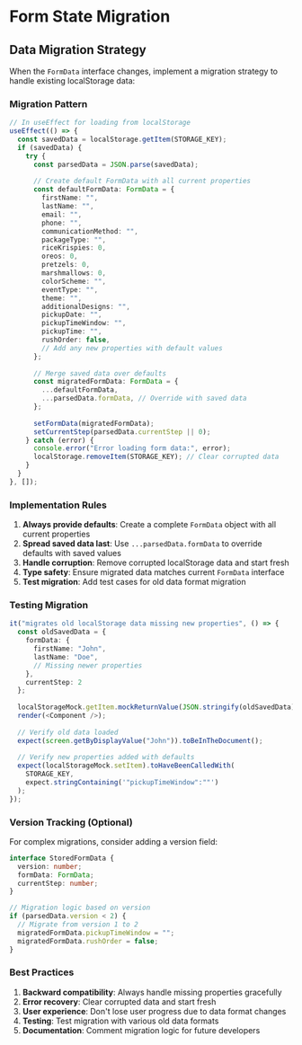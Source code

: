 # Form State Migration

## Data Migration Strategy

When the `FormData` interface changes, implement a migration strategy to handle existing localStorage data:

### Migration Pattern

```typescript
// In useEffect for loading from localStorage
useEffect(() => {
  const savedData = localStorage.getItem(STORAGE_KEY);
  if (savedData) {
    try {
      const parsedData = JSON.parse(savedData);
      
      // Create default FormData with all current properties
      const defaultFormData: FormData = {
        firstName: "",
        lastName: "",
        email: "",
        phone: "",
        communicationMethod: "",
        packageType: "",
        riceKrispies: 0,
        oreos: 0,
        pretzels: 0,
        marshmallows: 0,
        colorScheme: "",
        eventType: "",
        theme: "",
        additionalDesigns: "",
        pickupDate: "",
        pickupTimeWindow: "",
        pickupTime: "",
        rushOrder: false,
        // Add any new properties with default values
      };
      
      // Merge saved data over defaults
      const migratedFormData: FormData = {
        ...defaultFormData,
        ...parsedData.formData, // Override with saved data
      };
      
      setFormData(migratedFormData);
      setCurrentStep(parsedData.currentStep || 0);
    } catch (error) {
      console.error("Error loading form data:", error);
      localStorage.removeItem(STORAGE_KEY); // Clear corrupted data
    }
  }
}, []);
```

### Implementation Rules

1. **Always provide defaults**: Create a complete `FormData` object with all current properties
2. **Spread saved data last**: Use `...parsedData.formData` to override defaults with saved values
3. **Handle corruption**: Remove corrupted localStorage data and start fresh
4. **Type safety**: Ensure migrated data matches current `FormData` interface
5. **Test migration**: Add test cases for old data format migration

### Testing Migration

```typescript
it("migrates old localStorage data missing new properties", () => {
  const oldSavedData = {
    formData: {
      firstName: "John",
      lastName: "Doe",
      // Missing newer properties
    },
    currentStep: 2
  };
  
  localStorageMock.getItem.mockReturnValue(JSON.stringify(oldSavedData));
  render(<Component />);
  
  // Verify old data loaded
  expect(screen.getByDisplayValue("John")).toBeInTheDocument();
  
  // Verify new properties added with defaults
  expect(localStorageMock.setItem).toHaveBeenCalledWith(
    STORAGE_KEY,
    expect.stringContaining('"pickupTimeWindow":""')
  );
});
```

### Version Tracking (Optional)

For complex migrations, consider adding a version field:

```typescript
interface StoredFormData {
  version: number;
  formData: FormData;
  currentStep: number;
}

// Migration logic based on version
if (parsedData.version < 2) {
  // Migrate from version 1 to 2
  migratedFormData.pickupTimeWindow = "";
  migratedFormData.rushOrder = false;
}
```

### Best Practices

1. **Backward compatibility**: Always handle missing properties gracefully
2. **Error recovery**: Clear corrupted data and start fresh
3. **User experience**: Don't lose user progress due to data format changes
4. **Testing**: Test migration with various old data formats
5. **Documentation**: Comment migration logic for future developers

